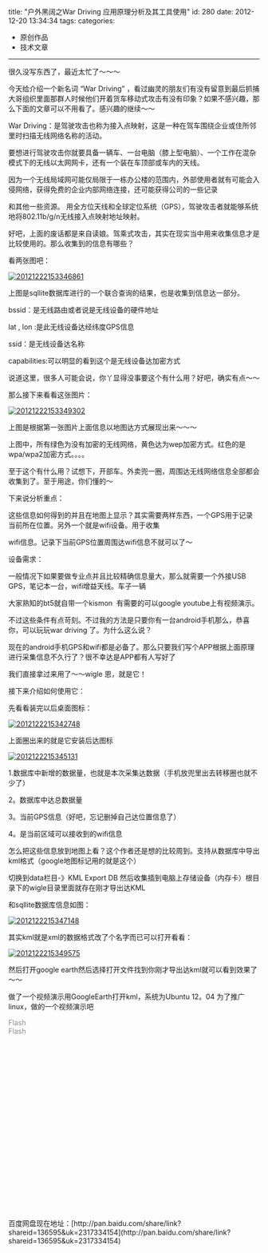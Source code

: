title: "户外黑阔之War Driving 应用原理分析及其工具使用"
id: 280
date: 2012-12-20 13:34:34
tags: 
categories: 
- 原创作品
- 技术文章
---

很久没写东西了，最近太忙了～～～

今天给介绍一个新名词 “War Driving” ，看过幽灵的朋友们有没有留意到最后抓捕大哥组织里面那群人时候他们开着货车移动式攻击有没有印象？如果不感兴趣，那么下面的文章可以不用看了。感兴趣的继续～～

War Driving：是驾驶攻击也称为接入点映射，这是一种在驾车围绕企业或住所邻里时扫描无线网络名称的活动。

要想进行驾驶攻击你就要具备一辆车、一台电脑（膝上型电脑）、一个工作在混杂模式下的无线以太网网卡，还有一个装在车顶部或车内的天线。

因为一个无线局域网可能仅局限于一栋办公楼的范围内，外部使用者就有可能会入侵网络，获得免费的企业内部网络连接，还可能获得公司的一些记录

和其他一些资源。 用全方位天线和全球定位系统（GPS），驾驶攻击者就能够系统地将802.11b/g/n无线接入点映射地址映射。

好吧，上面的废话都是来自读娘。驾乘式攻击，其实在现实当中用来收集信息才是比较使用的。那么收集到的信息有哪些？

<!--more-->

看两张图吧：

[![20121222153346861](http://asset.creturn.com/asset/uploads/2013/11/20121222153346861.png)](http://asset.creturn.com/asset/uploads/2013/11/20121222153346861.png)

上图是sqllite数据库进行的一个联合查询的结果，也是收集到信息达一部分。

bssid：是无线路由或者说是无线设备的硬件地址

lat , lon :是此无线设备达经纬度GPS信息

ssid：是无线设备达名称

capabilities:可以明显的看到这个是无线设备达加密方式

说道这里，很多人可能会说，你丫显得没事要这个有什么用？好吧，确实有点～～

那么接下来看看这张图片：

[![20121222153349302](http://asset.creturn.com/asset/uploads/2013/11/20121222153349302.png)](http://asset.creturn.com/asset/uploads/2013/11/20121222153349302.png)

上图是根据第一张图片上面信息以地图达方式展现出来～～～

上图中，所有绿色为没有加密的无线网络，黄色达为wep加密方式。红色的是wpa/wpa2加密方式。。。。

至于这个有什么用？试想下，开部车。外卖兜一圈，周围达无线网络信息全部都会收集到了。至于用途，你们懂的～

下来说分析重点：

这些信息如何得到的并且在地图上显示？其实需要两样东西，一个GPS用于记录当前所在位置。另外一个就是wifi设备。用于收集

wifi信息。记录下当前GPS位置周围达wifi信息不就可以了～

设备需求：

一般情况下如果要做专业点并且比较精确信息量大，那么就需要一个外接USB GPS，笔记本一台，wifi增益天线。车子一辆

大家熟知的bt5就自带一个kismon  有需要的可以google youtube上有视频演示。

不过这些条件有点苛刻。不过我的方法是只要你有一台android手机那么，恭喜你，可以玩玩war driving 了。为什么这么说？

现在的android手机GPS和wifi都是必备了。那么只要我们写个APP根据上面原理进行采集信息不久行了？很不幸达是APP都有人写好了

我们直接拿过来用了～～wigle 恩，就是它！

接下来介绍如何使用它：

先看看装完以后桌面图标：

[![2012122215342748](http://asset.creturn.com/asset/uploads/2013/11/2012122215342748.png)](http://asset.creturn.com/asset/uploads/2013/11/2012122215342748.png)

上面圈出来的就是它安装后达图标

[![2012122215345131](http://asset.creturn.com/asset/uploads/2013/11/2012122215345131.png)](http://asset.creturn.com/asset/uploads/2013/11/2012122215345131.png)

1.数据库中新增的数据量，也就是本次采集达数据（手机放兜里出去转移圈也就不少了）

2。数据库中达总数据量

3。当前GPS信息（好吧，忘记删掉自己达位置信息了）

4。是当前区域可以接收到的wifi信息

怎么把这些信息放到地图上看？这个作者还是想的比较周到。支持从数据库中导出kml格式（google地图标记用的就是这个）

切换到data栏目-》KML Export DB 然后收集插到电脑上存储设备（内存卡）根目录下的wigle目录里面就存在刚才导出达KML

和sqllite数据库信息如图：

[![2012122215347148](http://asset.creturn.com/asset/uploads/2013/11/2012122215347148.png)](http://asset.creturn.com/asset/uploads/2013/11/2012122215347148.png)

其实kml就是xml的数据格式改了个名字而已可以打开看看：

[![2012122215349575](http://asset.creturn.com/asset/uploads/2013/11/2012122215349575.png)](http://asset.creturn.com/asset/uploads/2013/11/2012122215349575.png)

然后打开google earth然后选择打开文件找到你刚才导出达kml就可以看到效果了～～

做了一个视频演示用GoogleEarth打开kml，系统为Ubuntu 12。04 为了推广linux，做的一个视频演示吧
<div class="CTPnoimage CTPplaceholder" style="width: 480px !important; height: 400px !important; position: relative !important; top: auto !important; right: auto !important; bottom: auto !important; left: auto !important; z-index: auto !important; clear: none !important; float: none !important; vertical-align: -webkit-baseline-middle !important; margin: 0px !important; -webkit-margin-before-collapse: collapse !important; -webkit-margin-after-collapse: collapse !important;" title="http://player.youku.com/player.php/sid/XNDkxMDE2MDEy/v.swf">
<div class="CTPplaceholderContainer" style="opacity: 0.5 !important;">
<div class="CTPlogoContainer">
<div class="CTPlogo">Flash</div>
<div class="CTPlogo CTPinset">Flash</div>
</div>
</div>
</div>
百度网盘现在地址：[http://pan.baidu.com/share/link?shareid=136595&amp;uk=2317334154](http://pan.baidu.com/share/link?shareid=136595&amp;uk=2317334154)
